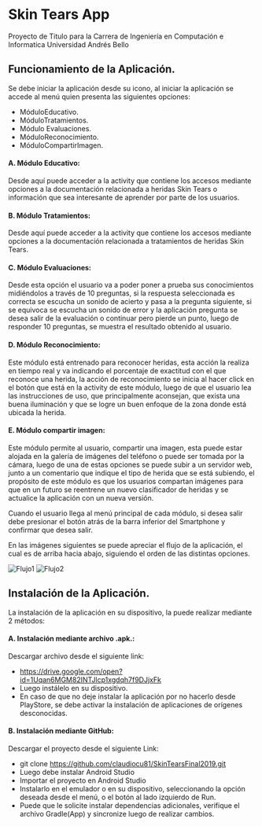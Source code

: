 # Skin Tears App
Proyecto de Titulo para la Carrera de Ingeniería en Computación e Informatica Universidad Andrés Bello

## Funcionamiento de la Aplicación.

Se debe iniciar la aplicación desde su icono, al iniciar la aplicación se accede al menú quien presenta las siguientes opciones:

* MóduloEducativo.
* MóduloTratamientos.
* Módulo Evaluaciones.
* MóduloReconocimiento.
* MóduloCompartirImagen.

#### A. Módulo Educativo:
Desde aquí puede acceder a la activity que contiene los accesos mediante opciones a la documentación relacionada a heridas Skin Tears o información que sea interesante de aprender por parte de los usuarios.

#### B. Módulo Tratamientos:
Desde aquí puede acceder a la activity que contiene los accesos mediante opciones a la documentación relacionada a tratamientos de heridas Skin Tears.

#### C. Módulo Evaluaciones:
Desde esta opción el usuario va a poder poner a prueba sus conocimientos midiéndolos a través de 10 preguntas, si la respuesta seleccionada es correcta se escucha un sonido de acierto y pasa a la pregunta siguiente, si se equivoca se escucha un sonido de error y la aplicación pregunta se desea salir de la evaluación o continuar pero pierde un punto, luego de responder 10 preguntas, se muestra el resultado obtenido al usuario.

#### D. Módulo Reconocimiento:
Este módulo está entrenado para reconocer heridas, esta acción la realiza en tiempo real y va indicando el porcentaje de exactitud con el que reconoce una herida, la acción de reconocimiento se inicia al hacer click en el botón que está en la activity de este módulo, luego de que el usuario lea las instrucciones de uso, que principalmente aconsejan, que exista una buena iluminación y que se logre un buen enfoque de la zona donde está ubicada la herida.

#### E. Módulo compartir imagen:
Este módulo permite al usuario, compartir una imagen, esta puede estar alojada en la galería de imágenes del teléfono o puede ser tomada por la cámara, luego de una de estas opciones se puede subir a un servidor web, junto a un comentario que indique el tipo de herida que se está subiendo, el propósito de este módulo es que los usuarios compartan imágenes para que en un futuro se reentrene un nuevo clasificador de heridas y se actualice la aplicación con un nueva versión.

Cuando el usuario llega al menú principal de cada módulo, si desea salir debe presionar el botón atrás de la barra inferior del Smartphone y confirmar que desea salir.

En las imágenes siguientes se puede apreciar el flujo de la aplicación, el cual es de arriba hacia abajo, siguiendo el orden de las distintas opciones.



![Flujo1](https://github.com/claudiocu81/SkinTearsFinal2019/blob/master/imagenes/FlujoApp1.JPG)
![Flujo2](https://github.com/claudiocu81/SkinTearsFinal2019/blob/master/imagenes/FlujoApp2.JPG)


## Instalación de la Aplicación.

La instalación de la aplicación en su dispositivo, la puede realizar mediante 2 métodos:

#### A.	Instalación mediante archivo .apk.:
Descargar archivo desde el siguiente link:

* https://drive.google.com/open?id=1Uqan6MGM82INTJlcp1xgdqh7f9DJjxFk
* Luego instálelo en su dispositivo.
* En caso de que no deje instalar la aplicación por no hacerlo desde PlayStore, se debe activar la instalación de aplicaciones de orígenes desconocidas.

#### B.	Instalación mediante GitHub:
Descargar el proyecto desde el siguiente Link:

* git clone https://github.com/claudiocu81/SkinTearsFinal2019.git
* Luego debe instalar Android Studio
* Importar el proyecto en Android Studio
* Instalarlo en el emulador o en su dispositivo, seleccionando la opción deseada desde el menú, o el botón al lado izquierdo de Run.
* Puede que le solicite instalar dependencias adicionales, verifique el archivo Gradle(App) y sincronize luego de realizar cambios.








